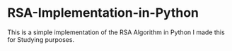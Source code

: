 # RSA-Implementation-in-Python
This is a simple implementation of the RSA Algorithm in Python
I made this for Studying purposes.
